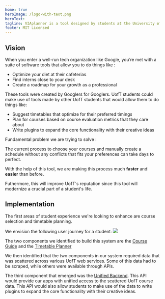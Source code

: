 ```yaml
---
home: true
heroImage: /logo-with-text.png
heroText: 
tagline: VIAplanner is a tool designed by students at the University of Toronto to help the community. We desire to enhance the course selection process.
footer: MIT Licensed
--- 
```


<CBtn></CBtn>

## Vision

When you enter a well-run tech organization like Google, you’re met with a suite of software tools that allow you to do things like :

- Optimize your diet at their cafeterias
- Find interns close to your desk
- Create a roadmap for your growth as a professional

These tools were created by Googlers for Googlers. UofT students could make use of tools made by other UofT students that would allow them to do things like:

- Suggest timetables that optimize for their preferred timings 
- Plan for courses based on course evaluation metrics that they care about
- Write plugins to expand the core functionality with their creative ideas

Fundamental problem we are trying to solve : 

The current process to choose your courses and manually create a schedule without any conflicts that fits your preferences can take days to perfect.
 
With the help of this tool, we are making this process much **faster** and **easier** than before. 

Futhermore, this will improve UofT's reputation since this tool will modernize a crucial part of a student's life.

## Implementation

The first areas of student experience we're looking to enhance are course selection and timetable planning.

We envision the following user journey for a student: ![](assets/User_Experience.png)

The two components we identified to build this system are the [Course Guide](/course-guide/) and the [Timetable Planner](/timetable-planner/)

We then identified that the two components in our system required data that was scattered across various UofT web services. Some of this data had to be scraped, while others were available through APIs. 

The third component that emerged was the [Unified Backend](/unified-backend/). This API would provide our apps with unified access to the scattered UofT course data. This API would also allow students to make use of the data to write plugins to expand the core functionality with their creative ideas. 